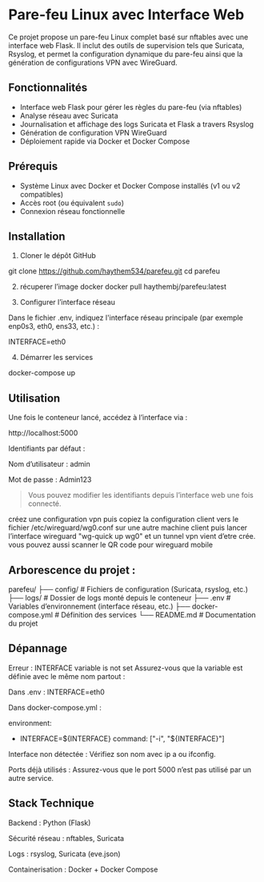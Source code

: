 # Pare-feu Linux avec Interface Web

Ce projet propose un pare-feu Linux complet basé sur nftables avec une interface web Flask. Il inclut des outils de supervision tels que Suricata, Rsyslog, et permet la configuration dynamique du pare-feu ainsi que la génération de configurations VPN avec WireGuard.

## Fonctionnalités

- Interface web Flask pour gérer les règles du pare-feu (via nftables)
- Analyse réseau avec Suricata
- Journalisation et affichage des logs Suricata et Flask a travers Rsyslog
- Génération de configuration VPN  WireGuard
- Déploiement rapide via Docker et Docker Compose


## Prérequis

- Système Linux avec Docker et Docker Compose installés (v1 ou v2 compatibles)
- Accès root (ou équivalent `sudo`)
- Connexion réseau fonctionnelle

## Installation

1. Cloner le dépôt GitHub

git clone https://github.com/haythem534/parefeu.git
cd parefeu

2. récuperer l’image docker
docker pull haythembj/parefeu:latest

2. Configurer l’interface réseau

Dans le fichier .env, indiquez l'interface réseau principale (par exemple enp0s3, eth0, ens33, etc.) :

INTERFACE=eth0

4. Démarrer les services

docker-compose up


## Utilisation

Une fois le conteneur lancé, accédez à l’interface via :

http://localhost:5000

Identifiants par défaut :

Nom d’utilisateur : admin

Mot de passe : Admin123


> Vous pouvez modifier les identifiants depuis l’interface web une fois connecté.

créez une configuration vpn puis copiez la configuration client vers le fichier /etc/wireguard/wg0.conf sur une autre machine client puis lancer l’interface wireguard "wg-quick up wg0" et un tunnel vpn vient d’etre crée.
vous pouvez aussi scanner le QR code pour wireguard mobile


## Arborescence du projet :

parefeu/
├── config/   # Fichiers de configuration (Suricata, rsyslog, etc.)
├── logs/     # Dossier de logs monté depuis le conteneur
├── .env      # Variables d’environnement (interface réseau, etc.)
├── docker-compose.yml   # Définition des services 
└── README.md  # Documentation du projet


## Dépannage

Erreur : INTERFACE variable is not set
Assurez-vous que la variable est définie avec le même nom partout :

Dans .env : INTERFACE=eth0

Dans docker-compose.yml :

environment:
  - INTERFACE=${INTERFACE}
command: ["-i", "${INTERFACE}"]


Interface non détectée : Vérifiez son nom avec ip a ou ifconfig.

Ports déjà utilisés : Assurez-vous que le port 5000 n’est pas utilisé par un autre service.


## Stack Technique

Backend : Python (Flask)

Sécurité réseau : nftables, Suricata

Logs : rsyslog, Suricata (eve.json)

Containerisation : Docker + Docker Compose

